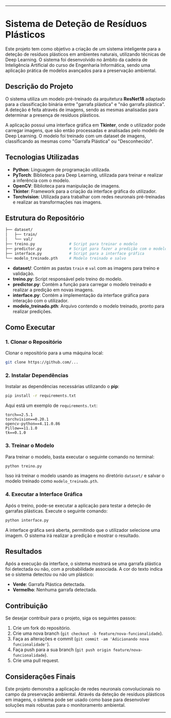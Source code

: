 ----------
# Sistema de Deteção de Resíduos Plásticos

Este projeto tem como objetivo a criação de um sistema inteligente para a deteção de resíduos plásticos em ambientes naturais, utilizando técnicas de Deep Learning. O sistema foi desenvolvido no âmbito da cadeira de Inteligência Artificial do curso de Engenharia Informática, sendo uma aplicação prática de modelos avançados para a preservação ambiental.

## Descrição do Projeto

O sistema utiliza um modelo pré-treinado da arquitetura **ResNet18** adaptado para a classificação binária entre "garrafa plástica" e "não garrafa plástica". A deteção é feita através de imagens, sendo as mesmas analisadas para determinar a presença de resíduos plásticos.

A aplicação possui uma interface gráfica em **Tkinter**, onde o utilizador pode carregar imagens, que são então processadas e analisadas pelo modelo de Deep Learning. O modelo foi treinado com um dataset de imagens, classificando as mesmas como "Garrafa Plástica" ou "Desconhecido".

## Tecnologias Utilizadas

-   **Python**: Linguagem de programação utilizada.
-   **PyTorch**: Biblioteca para Deep Learning, utilizada para treinar e realizar a inferência com o modelo.
-   **OpenCV**: Biblioteca para manipulação de imagens.
-   **Tkinter**: Framework para a criação da interface gráfica do utilizador.
-   **Torchvision**: Utilizada para trabalhar com redes neuronais pré-treinadas e realizar as transformações nas imagens.

## Estrutura do Repositório

```bash
├── dataset/
│   ├── train/
│   └── val/
├── treino.py               # Script para treinar o modelo
├── predictor.py            # Script para fazer a predição com o modelo treinado
├── interface.py            # Script para a interface gráfica
└── modelo_treinado.pth     # Modelo treinado e salvo

```

-   **dataset/**: Contém as pastas `train` e `val` com as imagens para treino e validação.
-   **treino.py**: Script responsável pelo treino do modelo.
-   **predictor.py**: Contém a função para carregar o modelo treinado e realizar a predição em novas imagens.
-   **interface.py**: Contém a implementação da interface gráfica para interação com o utilizador.
-   **modelo_treinado.pth**: Arquivo contendo o modelo treinado, pronto para realizar predições.

## Como Executar

### 1. Clonar o Repositório

Clonar o repositório para a uma máquina local:

```bash
git clone https://github.com/...

```

### 2. Instalar Dependências

Instalar as dependências necessárias utilizando o **pip**:

```bash
pip install -r requirements.txt

```

Aqui está um exemplo de `requirements.txt`:

```
torch==2.5.1
torchvision==0.20.1
opencv-python==4.11.0.86
Pillow==11.1.0
tk==0.1.0
```

### 3. Treinar o Modelo

Para treinar o modelo, basta executar o seguinte comando no terminal:

```bash
python treino.py

```

Isso irá treinar o modelo usando as imagens no diretório `dataset/` e salvar o modelo treinado como `modelo_treinado.pth`.

### 4. Executar a Interface Gráfica

Após o treino, pode-se executar a aplicação para testar a deteção de garrafas plásticas. Execute o seguinte comando:

```bash
python interface.py

```

A interface gráfica será aberta, permitindo que o utilizador selecione uma imagem. O sistema irá realizar a predição e mostrar o resultado.

## Resultados

Após a execução da interface, o sistema mostrará se uma garrafa plástica foi detectada ou não, com a probabilidade associada. A cor do texto indica se o sistema detectou ou não um plástico:

-   **Verde**: Garrafa Plástica detectada.
-   **Vermelho**: Nenhuma garrafa detectada.

## Contribuição

Se desejar contribuir para o projeto, siga os seguintes passos:

1.  Crie um fork do repositório.
2.  Crie uma nova branch (`git checkout -b feature/nova-funcionalidade`).
3.  Faça as alterações e commit (`git commit -am 'Adicionando nova funcionalidade'`).
4.  Faça push para a sua branch (`git push origin feature/nova-funcionalidade`).
5.  Crie uma pull request.

## Considerações Finais

Este projeto demonstra a aplicação de redes neuronais convolucionais no campo da preservação ambiental. Através da deteção de resíduos plásticos em imagens, o sistema pode ser usado como base para desenvolver soluções mais robustas para o monitoramento ambiental.

----------
